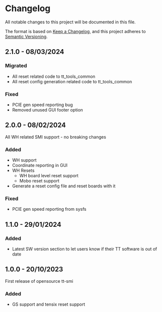 # Changelog

All notable changes to this project will be documented in this file.

The format is based on [Keep a Changelog](https://keepachangelog.com/en/1.0.0/),
and this project adheres to [Semantic Versioning](https://semver.org/spec/v2.0.0.html).

## 2.1.0 - 08/03/2024

### Migrated
- All reset related code to tt_tools_common
- All reset config generation related code to tt_tools_common

### Fixed
- PCIE gen speed reporting bug
- Removed unused GUI footer option

## 2.0.0 - 08/02/2024
All WH related SMI support - no breaking changes
### Added
- WH support
- Coordinate reporting in GUI
- WH Resets
  - WH board level reset support
  - Mobo reset support
- Generate a reset config file and reset boards with it

### Fixed
- PCIE gen speed reporting from sysfs


## 1.1.0 - 29/01/2024

### Added
- Latest SW version section to let users know if their TT software is out of date


## 1.0.0 - 20/10/2023

First release of opensource tt-smi

### Added
- GS support and tensix reset support
